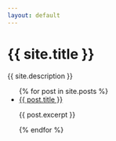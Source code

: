 ```yaml
---
layout: default
---
```


<h1>{{ site.title }}</h1>
<p>{{ site.description }}</p>
<ul>
    {% for post in site.posts %}
        <li>
            <a href="{{ post.url }}">{{ post.title }}</a>
            <p>{{ post.excerpt }}</p>
        </li>
    {% endfor %}
</ul>

